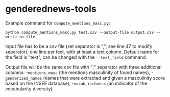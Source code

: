 # genderednews-tools
Example command for `compute_mentions_masc.py`:

```python compute_mentions_masc.py test.csv --output-file output.csv --write-to-file```

Input file has to be a csv file (set separator is ",", see line 47 to modify separator), one line per text, with at least a text column. Default name for the field is "text", can be changed with the `--text_field` command.

Output file will be the same csv file with ";" separator with three additional columns: 
  -`mentions_masc` (the mentions masculinity of found names), 
  -`genderized_names` (names that were extracted and given a masculinity score based on the INSEE database),
  -`vocab_richness` (an indicator of the vocabularity diversity).
